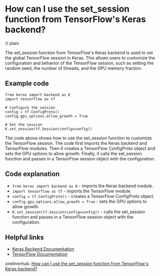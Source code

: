 # How can I use the set_session function from TensorFlow's Keras backend?
// plain

The set_session function from TensorFlow's Keras backend is used to set the global TensorFlow session in Keras. This allows users to customize the configuration and behavior of the TensorFlow session, such as setting the random seed, the number of threads, and the GPU memory fraction.

## Example code

```
from keras import backend as K
import tensorflow as tf

# Configure the session
config = tf.ConfigProto()
config.gpu_options.allow_growth = True

# Set the session
K.set_session(tf.Session(config=config))
```

The code above shows how to use the set_session function to customize the TensorFlow session. The code first imports the Keras backend and TensorFlow modules. Then it creates a TensorFlow ConfigProto object and sets the GPU options to allow growth. Finally, it calls the set_session function and passes in a TensorFlow session object with the configuration.

## Code explanation

* `from keras import backend as K` - imports the Keras backend module.
* `import tensorflow as tf` - imports the TensorFlow module.
* `config = tf.ConfigProto()` - creates a TensorFlow ConfigProto object.
* `config.gpu_options.allow_growth = True` - sets the GPU options to allow growth.
* `K.set_session(tf.Session(config=config))` - calls the set_session function and passes in a TensorFlow session object with the configuration.

## Helpful links
* [Keras Backend Documentation](https://keras.io/backend/)
* [TensorFlow Documentation](https://www.tensorflow.org/api_docs/python/tf)

onelinerhub: [How can I use the set_session function from TensorFlow's Keras backend?](https://onelinerhub.com/python-keras/how-can-i-use-the-set-session-function-from-tensorflow-s-keras-backend)